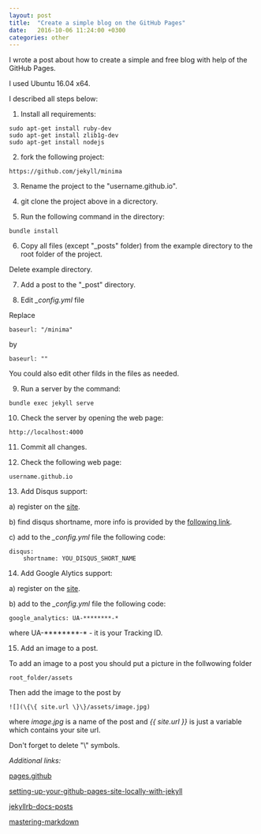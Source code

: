 ```yaml
---
layout: post
title:  "Create a simple blog on the GitHub Pages"
date:   2016-10-06 11:24:00 +0300
categories: other
---
```


I wrote a post about how to create a simple and free blog with help of the GitHub Pages.

I used Ubuntu 16.04 x64.

I described all steps below:

1) Install all requirements:

```
sudo apt-get install ruby-dev
sudo apt-get install zlib1g-dev
sudo apt-get install nodejs
```

2) fork the following project:

```
https://github.com/jekyll/minima
```

3) Rename the project to the "username.github.io".

4) git clone the project above in a dicrectory.

5) Run the following command in the directory:

```
bundle install
```

6) Copy all files (except "_posts" folder) from the example directory to the root folder of the project.

Delete example directory.

7) Add a post to the "_post" directory.

8) Edit *_config.yml* file

Replace

```
baseurl: "/minima"
```

by

```
baseurl: ""
```

You could also edit other filds in the files as needed.

9) Run a server by the command:

```
bundle exec jekyll serve
```

10) Check the server by opening the web page:

```
http://localhost:4000
```

11) Сommit all changes.

12) Check the following web page: 

```
username.github.io
```

13) Add Disqus support:

a) register on the [site](https://disqus.com/).

b) find disqus shortname, more info is provided by the [following link](
https://help.disqus.com/customer/portal/articles/466208).

c) add to the *_config.yml* file the following code:

```
disqus:
    shortname: YOU_DISQUS_SHORT_NAME
```

14) Add Google Alytics support:

a) register on the [site](https://analytics.google.com/analytics/web/).

b) add to the *_config.yml* file the following code:

```
google_analytics: UA-********-*
```

where UA-********-* - it is your Tracking ID.

15) Add an image to a post.

To add an image to a post you should put a picture in the follwowing folder

```
root_folder/assets
```

Then add the image to the post by

```
![](\{\{ site.url \}\}/assets/image.jpg)
```

where *image.jpg* is a name of the post and *\{\{ site.url \}\}* is just a variable which contains your site url.

Don't forget to delete "\\" symbols.

*Additional links:*

[pages.github](https://pages.github.com/)

[setting-up-your-github-pages-site-locally-with-jekyll](https://help.github.com/articles/setting-up-your-github-pages-site-locally-with-jekyll/)

[jekyllrb-docs-posts](https://jekyllrb.com/docs/posts/)

[mastering-markdown](https://guides.github.com/features/mastering-markdown/)
